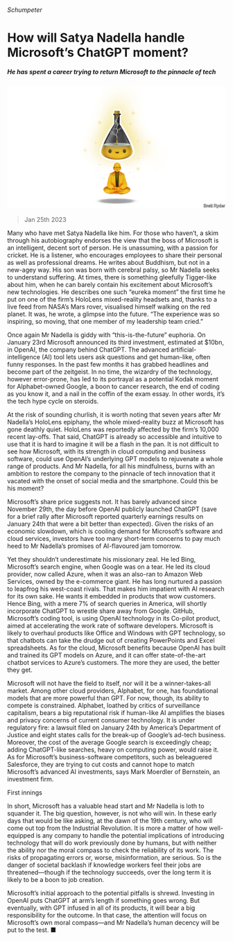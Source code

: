 ###### Schumpeter

# How will Satya Nadella handle Microsoft’s ChatGPT moment? 

##### He has spent a career trying to return Microsoft to the pinnacle of tech 

![image](images/20230128_WBD000.jpg) 

> Jan 25th 2023 

Many who have met Satya Nadella like him. For those who haven’t, a skim through his autobiography endorses the view that the boss of Microsoft is an intelligent, decent sort of person. He is unassuming, with a passion for cricket. He is a listener, who encourages employees to share their personal as well as professional dreams. He writes about Buddhism, but not in a new-agey way. His son was born with cerebral palsy, so Mr Nadella seeks to understand suffering. At times, there is something gleefully Tigger-like about him, when he can barely contain his excitement about Microsoft’s new technologies. He describes one such “eureka moment” the first time he put on one of the firm’s HoloLens mixed-reality headsets and, thanks to a live feed from NASA’s Mars rover, visualised himself walking on the red planet. It was, he wrote, a glimpse into the future. “The experience was so inspiring, so moving, that one member of my leadership team cried.”

Once again Mr Nadella is giddy with “this-is-the-future” euphoria. On January 23rd Microsoft announced its third investment, estimated at $10bn, in OpenAI, the company behind ChatGPT. The advanced artificial-intelligence (AI) tool lets users ask questions and get human-like, often funny responses. In the past few months it has grabbed headlines and become part of the zeitgeist. In no time, the wizardry of the technology, however error-prone, has led to its portrayal as a potential Kodak moment for Alphabet-owned Google, a boon to cancer research, the end of coding as you know it, and a nail in the coffin of the exam essay. In other words, it’s the tech hype cycle on steroids. 

At the risk of sounding churlish, it is worth noting that seven years after Mr Nadella’s HoloLens epiphany, the whole mixed-reality buzz at Microsoft has gone deathly quiet. HoloLens was reportedly affected by the firm’s 10,000 recent lay-offs. That said, ChatGPT is already so accessible and intuitive to use that it is hard to imagine it will be a flash in the pan. It is not difficult to see how Microsoft, with its strength in cloud computing and business software, could use OpenAI’s underlying GPT models to rejuvenate a whole range of products. And Mr Nadella, for all his mindfulness, burns with an ambition to restore the company to the pinnacle of tech innovation that it vacated with the onset of social media and the smartphone. Could this be his moment? 

Microsoft’s share price suggests not. It has barely advanced since November 29th, the day before OpenAI publicly launched ChatGPT (save for a brief rally after Microsoft reported quarterly earnings results on January 24th that were a bit better than expected). Given the risks of an economic slowdown, which is cooling demand for Microsoft’s software and cloud services, investors have too many short-term concerns to pay much heed to Mr Nadella’s promises of AI-flavoured jam tomorrow. 

Yet they shouldn’t underestimate his missionary zeal. He led Bing, Microsoft’s search engine, when Google was on a tear. He led its cloud provider, now called Azure, when it was an also-ran to Amazon Web Services, owned by the e-commerce giant. He has long nurtured a passion to leapfrog his west-coast rivals. That makes him impatient with AI research for its own sake. He wants it embedded in products that wow customers. Hence Bing, with a mere 7% of search queries in America, will shortly incorporate ChatGPT to wrestle share away from Google. GitHub, Microsoft’s coding tool, is using OpenAI technology in its Co-pilot product, aimed at accelerating the work rate of software developers. Microsoft is likely to overhaul products like Office and Windows with GPT technology, so that chatbots can take the drudge out of creating PowerPoints and Excel spreadsheets. As for the cloud, Microsoft benefits because OpenAI has built and trained its GPT models on Azure, and it can offer state-of-the-art chatbot services to Azure’s customers. The more they are used, the better they get. 

Microsoft will not have the field to itself, nor will it be a winner-takes-all market. Among other cloud providers, Alphabet, for one, has foundational models that are more powerful than GPT. For now, though, its ability to compete is constrained. Alphabet, loathed by critics of surveillance capitalism, bears a big reputational risk if human-like AI amplifies the biases and privacy concerns of current consumer technology. It is under regulatory fire: a lawsuit filed on January 24th by America’s Department of Justice and eight states calls for the break-up of Google’s ad-tech business. Moreover, the cost of the average Google search is exceedingly cheap; adding ChatGPT-like searches, heavy on computing power, would raise it. As for Microsoft’s business-software competitors, such as beleaguered Salesforce, they are trying to cut costs and cannot hope to match Microsoft’s advanced AI investments, says Mark Moerdler of Bernstein, an investment firm.

First innings 

In short, Microsoft has a valuable head start and Mr Nadella is loth to squander it. The big question, however, is not who will win. In these early days that would be like asking, at the dawn of the 19th century, who will come out top from the Industrial Revolution. It is more a matter of how well-equipped is any company to handle the potential implications of introducing technology that will do work previously done by humans, but with neither the ability nor the moral compass to check the reliability of its work. The risks of propagating errors or, worse, misinformation, are serious. So is the danger of societal backlash if knowledge workers feel their jobs are threatened—though if the technology succeeds, over the long term it is likely to be a boon to job creation.

Microsoft’s initial approach to the potential pitfalls is shrewd. Investing in OpenAI puts ChatGPT at arm’s length if something goes wrong. But eventually, with GPT infused in all of its products, it will bear a big responsibility for the outcome. In that case, the attention will focus on Microsoft’s own moral compass—and Mr Nadella’s human decency will be put to the test. ■






